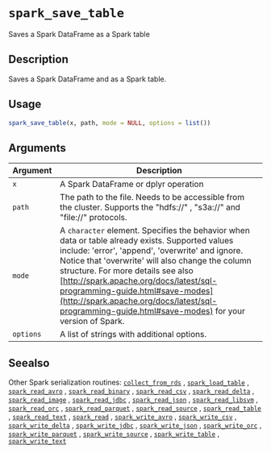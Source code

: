 # `spark_save_table`

Saves a Spark DataFrame as a Spark table


## Description

Saves a Spark DataFrame and as a Spark table.


## Usage

```r
spark_save_table(x, path, mode = NULL, options = list())
```


## Arguments

Argument      |Description
------------- |----------------
`x`     |     A Spark DataFrame or dplyr operation
`path`     |     The path to the file. Needs to be accessible from the cluster. Supports the "hdfs://" , "s3a://" and "file://" protocols.
`mode`     |     A `character` element. Specifies the behavior when data or table already exists. Supported values include: 'error', 'append', 'overwrite' and ignore. Notice that 'overwrite' will also change the column structure.  For more details see also [http://spark.apache.org/docs/latest/sql-programming-guide.html#save-modes](http://spark.apache.org/docs/latest/sql-programming-guide.html#save-modes)  for your version of Spark.
`options`     |     A list of strings with additional options.


## Seealso

Other Spark serialization routines:
 [`collect_from_rds`](#collectfromrds) ,
 [`spark_load_table`](#sparkloadtable) ,
 [`spark_read_avro`](#sparkreadavro) ,
 [`spark_read_binary`](#sparkreadbinary) ,
 [`spark_read_csv`](#sparkreadcsv) ,
 [`spark_read_delta`](#sparkreaddelta) ,
 [`spark_read_image`](#sparkreadimage) ,
 [`spark_read_jdbc`](#sparkreadjdbc) ,
 [`spark_read_json`](#sparkreadjson) ,
 [`spark_read_libsvm`](#sparkreadlibsvm) ,
 [`spark_read_orc`](#sparkreadorc) ,
 [`spark_read_parquet`](#sparkreadparquet) ,
 [`spark_read_source`](#sparkreadsource) ,
 [`spark_read_table`](#sparkreadtable) ,
 [`spark_read_text`](#sparkreadtext) ,
 [`spark_read`](#sparkread) ,
 [`spark_write_avro`](#sparkwriteavro) ,
 [`spark_write_csv`](#sparkwritecsv) ,
 [`spark_write_delta`](#sparkwritedelta) ,
 [`spark_write_jdbc`](#sparkwritejdbc) ,
 [`spark_write_json`](#sparkwritejson) ,
 [`spark_write_orc`](#sparkwriteorc) ,
 [`spark_write_parquet`](#sparkwriteparquet) ,
 [`spark_write_source`](#sparkwritesource) ,
 [`spark_write_table`](#sparkwritetable) ,
 [`spark_write_text`](#sparkwritetext)


